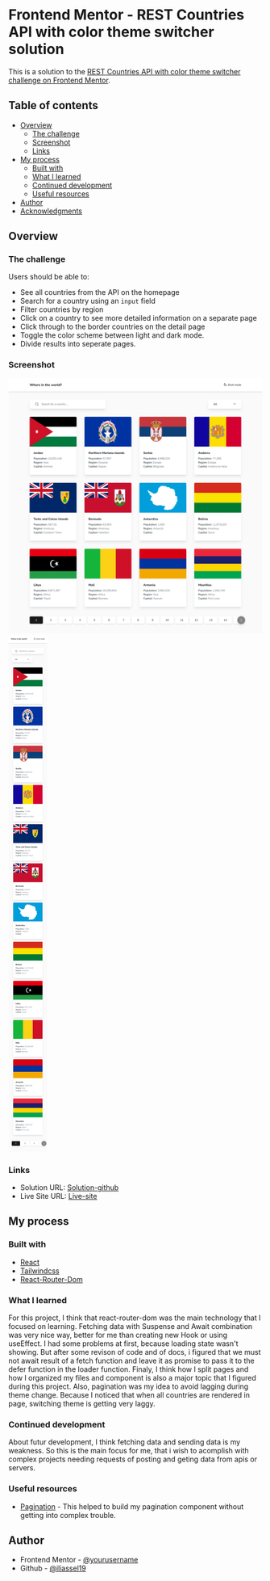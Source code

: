 # Frontend Mentor - REST Countries API with color theme switcher solution

This is a solution to the [REST Countries API with color theme switcher challenge on Frontend Mentor](https://www.frontendmentor.io/challenges/rest-countries-api-with-color-theme-switcher-5cacc469fec04111f7b848ca).

## Table of contents

- [Overview](#overview)
  - [The challenge](#the-challenge)
  - [Screenshot](#screenshot)
  - [Links](#links)
- [My process](#my-process)
  - [Built with](#built-with)
  - [What I learned](#what-i-learned)
  - [Continued development](#continued-development)
  - [Useful resources](#useful-resources)
- [Author](#author)
- [Acknowledgments](#acknowledgments)

## Overview

### The challenge

Users should be able to:

- See all countries from the API on the homepage
- Search for a country using an `input` field
- Filter countries by region
- Click on a country to see more detailed information on a separate page
- Click through to the border countries on the detail page
- Toggle the color scheme between light and dark mode.
- Divide results into seperate pages.

### Screenshot

![desktop-version](./screenshots/screencapture-localhost-5173-all-2023-07-01-17_18_23.png)
![mobile-version](./screenshots/screencapture-localhost-5173-all-2023-07-01-17_18_57.png)

### Links

- Solution URL: [Solution-github](https://github.com/iliassel19/KnowAllCountries)
- Live Site URL: [Live-site](https://fabulous-crepe-bed1d5.netlify.app/)

## My process

### Built with

- [React](https://reactjs.org/)
- [Tailwindcss](https://tailwindcss.com//)
- [React-Router-Dom](https://reactrouter.com/en/main)

### What I learned

For this project, I think that react-router-dom was the main technology that I focused on learning. Fetching data with Suspense and Await combination was very nice way, better for me than creating new Hook or using useEffect. I had some problems at first, because loading state wasn't showing. But after some revison of code and of docs, i figured that we must not await result of a fetch function and leave it as promise to pass it to the defer function in the loader function. Finaly, I think how I split pages and how I organized my files and component is also a major topic that I figured during this project. Also, pagination was my idea to avoid lagging during theme change. Because I noticed that when all countries are rendered in page, switching theme is getting very laggy.

### Continued development

About futur development, I think fetching data and sending data is my weakness. So this is the main focus for me, that i wish to acomplish with complex projects needing requests of posting and geting data from apis or servers.

### Useful resources

- [Pagination](https://www.youtube.com/watch?v=wAGIOCqS8tk&ab_channel=CodeBlessYou) - This helped to build my pagination component without getting into complex trouble.

## Author

- Frontend Mentor - [@yourusername](https://www.frontendmentor.io/profile/iliassel19)
- Github - [@iliassel19](https://github.com/iliassel19)
